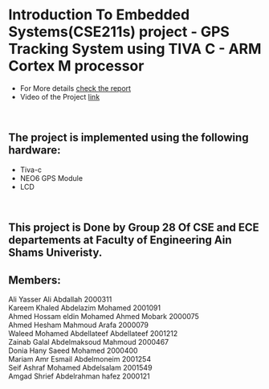 # Introduction To Embedded Systems(CSE211s) project - GPS Tracking System using TIVA C - ARM Cortex M processor
* For More details [check the report](https://github.com/ENGaliyasser/GPS-Tracking-System-using-TIVA-C/blob/main/GPS%20report.pdf)
* Video of the Project [link](https://drive.google.com/drive/folders/1iVHXKPgMS_PXqJvjQfF0XGWhyf_Pinwc)
</br>

## The project is implemented using the following hardware:
* Tiva-c
* NEO6 GPS Module  
* LCD

</br>

## This project is Done by Group 28 Of CSE and ECE departements at Faculty of Engineering Ain Shams Univeristy. </br>
## Members: </br>
Ali Yasser Ali Abdallah 2000311 </br>
Kareem Khaled Abdelazim Mohamed 2001091 </br>
Ahmed Hossam eldin Mohamed Ahmed Mobark 2000075 </br>
Ahmed Hesham Mahmoud Arafa 2000079 </br>
Waleed Mohamed Abdellateef Abdellateef 2001212 </br>
Zainab Galal Abdelmaksoud Mahmoud 2000467 </br>
Donia Hany Saeed Mohamed 2000400 </br>
Mariam Amr Esmail Abdelmoneim 2001254 </br>
Seif Ashraf Mohamed Abdelsalam 2001549 </br>
Amgad Shrief Abdelrahman hafez 2000121 </br>
